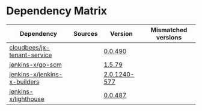 # Dependency Matrix

Dependency | Sources | Version | Mismatched versions
---------- | ------- | ------- | -------------------
[cloudbees/jx-tenant-service](https://github.com/cloudbees/jx-tenant-service) |  | [0.0.490](https://github.com/cloudbees/jx-tenant-service/releases/tag/v0.0.490) | 
[jenkins-x/go-scm](https://github.com/jenkins-x/go-scm) |  | [1.5.79]() | 
[jenkins-x/jenkins-x-builders](https://github.com/jenkins-x/jenkins-x-builders) |  | [2.0.1240-577]() | 
[jenkins-x/lighthouse](https://github.com/jenkins-x/lighthouse) |  | [0.0.487]() | 
